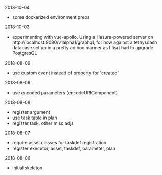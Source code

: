 2018-10-04

- some dockerized environment preps

2018-10-03

- experimenting with vue-apollo.
  Using a Hasura-powered server on http://localhost:8080/v1alpha1/graphql,
  for now against a tethysdash database set up in a pretty ad hoc manner
  as I fisrt had to upgrade PostgresQL

2018-08-09

- use custom event instead of property for 'created'

2018-08-09

- use encoded parameters (encodeURIComponent)

2018-08-08

- register argument
- use task table in plan
- register task; other misc adjs

2018-08-07

- require asset classes for taskdef registration
- register executor, asset, taskdef, parameter, plan

2018-08-06

- initial skeleton
